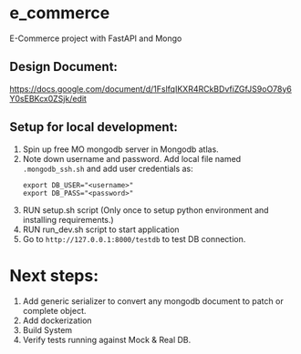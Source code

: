 # e_commerce
E-Commerce project with FastAPI and Mongo


## Design Document:
https://docs.google.com/document/d/1FslfqIKXR4RCkBDvfiZGfJS9oO78y6Y0sEBKcx0ZSjk/edit 



## Setup for local development:
1. Spin up free MO mongodb server in Mongodb atlas. 
2. Note down username and password. Add local file named `.mongodb_ssh.sh` and add user credentials as:
    ```
    export DB_USER="<username>"
    export DB_PASS="<password>"
    ```
3. RUN setup.sh script (Only once to setup python environment and installing requirements.)
4. RUN run_dev.sh script to start application
5. Go to `http://127.0.0.1:8000/testdb` to test DB connection. 


# Next steps:
1. Add generic serializer to convert any mongodb document to patch or complete object. 
2. Add dockerization
3. Build System
4. Verify tests running against Mock & Real DB.